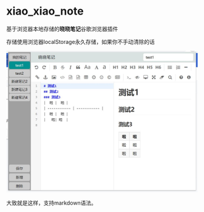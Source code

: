 # xiao_xiao_note

基于浏览器本地存储的**晓晓笔记**谷歌浏览器插件

存储使用浏览器localStorage永久存储，如果你不手动清除的话



![测试以及展示界面](./note.jpg)

大致就是这样，支持markdown语法。


















